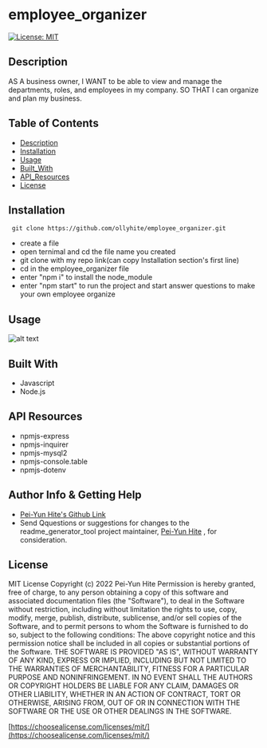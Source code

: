 # employee_organizer

[![License: MIT](https://img.shields.io/badge/License-MIT-yellow.svg)](https://opensource.org/licenses/MIT)

## Description

AS A business owner, I WANT to be able to view and manage the departments, roles, and employees in my company. SO THAT I can organize and plan my business.

## Table of Contents

- [Description](#description)
- [Installation](#installation)
- [Usage](#usage)
- [Built_With](#built-with)
- [API_Resources](#api-resources)
- [License](#license)

## Installation

```
 git clone https://github.com/ollyhite/employee_organizer.git
```

- create a file
- open ternimal and cd the file name you created
- git clone with my repo link(can copy Installation section's first line)
- cd in the employee_organizer file
- enter "npm i" to install the node_module
- enter "npm start" to run the project and start answer questions to make your own employee organize

## Usage

![alt text](./dist/images/)

## Built With

- Javascript
- Node.js

## API Resources

- npmjs-express
- npmjs-inquirer
- npmjs-mysql2
- npmjs-console.table
- npmjs-dotenv

## Author Info & Getting Help

- [Pei-Yun Hite's Github Link](https://github.com/ollyhite)
- Send Qquestions or suggestions for changes to the readme_generator_tool project maintainer, [Pei-Yun Hite](mailto:ollyhite8520@gmail.com?subject=[GitHub]%20employee_organizer%20) , for consideration.

## License

MIT License
Copyright (c) 2022 Pei-Yun Hite
Permission is hereby granted, free of charge, to any person obtaining a copy of this software and associated documentation files (the "Software"), to deal in the Software without restriction, including without limitation the rights to use, copy, modify, merge, publish, distribute, sublicense, and/or sell copies of the Software, and to permit persons to whom the Software is furnished to do so, subject to the following conditions:
The above copyright notice and this permission notice shall be included in all copies or substantial portions of the Software.
THE SOFTWARE IS PROVIDED "AS IS", WITHOUT WARRANTY OF ANY KIND, EXPRESS OR IMPLIED, INCLUDING BUT NOT LIMITED TO THE WARRANTIES OF MERCHANTABILITY, FITNESS FOR A PARTICULAR PURPOSE AND NONINFRINGEMENT. IN NO EVENT SHALL THE AUTHORS OR COPYRIGHT HOLDERS BE LIABLE FOR ANY CLAIM, DAMAGES OR OTHER LIABILITY, WHETHER IN AN ACTION OF CONTRACT, TORT OR OTHERWISE, ARISING FROM, OUT OF OR IN CONNECTION WITH THE SOFTWARE OR THE USE OR OTHER DEALINGS IN THE SOFTWARE.

[https://choosealicense.com/licenses/mit/](https://choosealicense.com/licenses/mit/)
